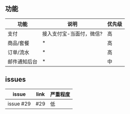 ## 功能

功能 | 说明 | 优先级 
-|-|-
支付 | 接入支付宝-当面付，微信? | 高 |
商品/套餐 | * | 高 |
订单/流水 | * | 高 |
邮件通知后台 | * | 中 |

  


## issues

issue | link | 严重程度
-|-|-
issue #29 | #29 | 低 |


